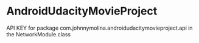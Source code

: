 # AndroidUdacityMovieProject

API KEY for package com.johnnymolina.androidudacitymovieproject.api in the NetworkModule.class

